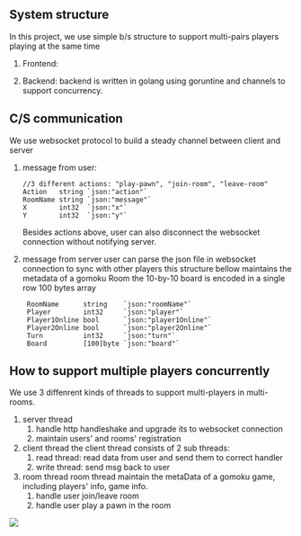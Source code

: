 ## System structure

In this project, we use simple b/s structure to support multi-pairs players playing at the same time

1. Frontend:

2. Backend:
    backend is written in golang using goruntine and channels to support concurrency. 

## C/S communication

We use websocket protocol to build a steady channel between client and server

1. message from user:

    ```
    //3 different actions: "play-pawn", "join-room", "leave-room"
    Action   string `json:"action"`
    RoomName string `json:"message"`
    X        int32  `json:"x"`
    Y        int32  `json:"y"`
    ```
    
    Besides actions above, user can also disconnect the websocket connection without notifying server.
    
2. message from server
    user can parse the json file in websocket connection to sync with other players
    this structure bellow maintains the metadata of a gomoku Room
    the 10-by-10 board is encoded in a single row 100 bytes array

        RoomName      string    `json:"roomName"`
        Player        int32     `json:"player"`
        Player1Online bool      `json:"player1Online"`
        Player2Online bool      `json:"player2Online"`
        Turn          int32     `json:"turn"`
        Board         [100]byte `json:"board"`


## How to support multiple players concurrently
We use 3 diffenrent kinds of threads to support multi-players in multi-rooms.
1. server thread
    1. handle http handleshake and upgrade its to websocket connection
    2. maintain users' and rooms' registration
2. client thread
	 the client thread consists of 2 sub threads:
	1. read thread: read data from user and send them to correct handler
	2. write thread: send msg back to user
3. room thread
    room thread maintain the metaData of a gomoku game, including players' info, game info.
    1. handle user join/leave room
    2. handle user play a pawn in the room

![](/home/vielo/Downloads/gomoku.drawio.png)
